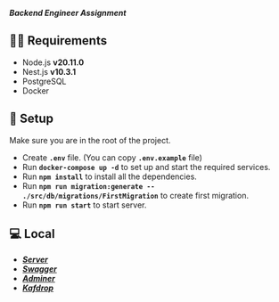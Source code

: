 ***Backend Engineer Assignment***


👩‍🚀 **Requirements** 
---

+ Node.js **v20.11.0**
+ Nest.js **v10.3.1**
+ PostgreSQL
+ Docker


🚀 **Setup** 
---

Make sure you are in the root of the project.

+ Create **`.env`** file. (You can copy **`.env.example`** file)
+ Run **`docker-compose up -d`**  to set up and start the required services.
+ Run **`npm install`** to install all the dependencies.
+ Run **`npm run migration:generate -- ./src/db/migrations/FirstMigration`** to create first migration.
+ Run **`npm run start`** to start server.

## 💻 **Local** 
+ ***[Server](http://[::1]:3001/)***
+ ***[Swagger](http://[::1]:3001/api)***
+ ***[Adminer](http://localhost:8881/)***
+ ***[Kafdrop](http://localhost:9000/)***
